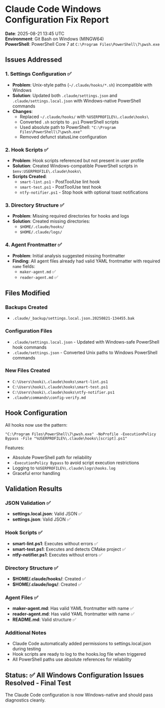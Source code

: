 # Claude Code Windows Configuration Fix Report

**Date**: 2025-08-21 13:45 UTC  
**Environment**: Git Bash on Windows (MINGW64)  
**PowerShell**: PowerShell Core 7 at `C:\Program Files\PowerShell\7\pwsh.exe`

## Issues Addressed

### 1. Settings Configuration ✅
- **Problem**: Unix-style paths (`~/.claude/hooks/*.sh`) incompatible with Windows
- **Solution**: Updated both `.claude/settings.json` and `.claude/settings.local.json` with Windows-native PowerShell commands
- **Changes**:
  - Replaced `~/.claude/hooks/` with `%USERPROFILE%\.claude\hooks\`
  - Converted `.sh` scripts to `.ps1` PowerShell scripts
  - Used absolute path to PowerShell: `"C:\Program Files\PowerShell\7\pwsh.exe"`
  - Removed defunct statusLine configuration

### 2. Hook Scripts ✅
- **Problem**: Hook scripts referenced but not present in user profile
- **Solution**: Created Windows-compatible PowerShell scripts in `$env:USERPROFILE\.claude\hooks\`
- **Scripts Created**:
  - `smart-lint.ps1` - PostToolUse lint hook
  - `smart-test.ps1` - PostToolUse test hook  
  - `ntfy-notifier.ps1` - Stop hook with optional toast notifications

### 3. Directory Structure ✅
- **Problem**: Missing required directories for hooks and logs
- **Solution**: Created missing directories:
  - `$HOME/.claude/hooks/`
  - `$HOME/.claude/logs/`

### 4. Agent Frontmatter ✅
- **Problem**: Initial analysis suggested missing frontmatter
- **Finding**: All agent files already had valid YAML frontmatter with required `name` fields:
  - `maker-agent.md` ✅
  - `reader-agent.md` ✅

## Files Modified

### Backups Created
- `.claude/_backup/settings.local.json.20250821-134455.bak`

### Configuration Files
- `.claude/settings.local.json` - Updated with Windows-safe PowerShell hook commands
- `.claude/settings.json` - Converted Unix paths to Windows PowerShell commands

### New Files Created
- `C:\Users\hooki\.claude\hooks\smart-lint.ps1`
- `C:\Users\hooki\.claude\hooks\smart-test.ps1`  
- `C:\Users\hooki\.claude\hooks\ntfy-notifier.ps1`
- `.claude\commands\config-verify.md`

## Hook Configuration
All hooks now use the pattern:
```
"C:\Program Files\PowerShell\7\pwsh.exe" -NoProfile -ExecutionPolicy Bypass -File "%USERPROFILE%\.claude\hooks\[script].ps1"
```

Features:
- Absolute PowerShell path for reliability
- `-ExecutionPolicy Bypass` to avoid script execution restrictions
- Logging to `%USERPROFILE%\.claude\logs\hooks.log`
- Graceful error handling

## Validation Results

### JSON Validation ✅
- **settings.local.json**: Valid JSON ✅
- **settings.json**: Valid JSON ✅

### Hook Scripts ✅
- **smart-lint.ps1**: Executes without errors ✅
- **smart-test.ps1**: Executes and detects CMake project ✅
- **ntfy-notifier.ps1**: Executes without errors ✅

### Directory Structure ✅
- **$HOME/.claude/hooks/**: Created ✅
- **$HOME/.claude/logs/**: Created ✅

### Agent Files ✅
- **maker-agent.md**: Has valid YAML frontmatter with name ✅
- **reader-agent.md**: Has valid YAML frontmatter with name ✅
- **README.md**: Valid structure ✅

### Additional Notes
- Claude Code automatically added permissions to settings.local.json during testing
- Hook scripts are ready to log to the hooks.log file when triggered
- All PowerShell paths use absolute references for reliability

## Status: ✅ All Windows Configuration Issues Resolved - Final Test

The Claude Code configuration is now Windows-native and should pass diagnostics cleanly.